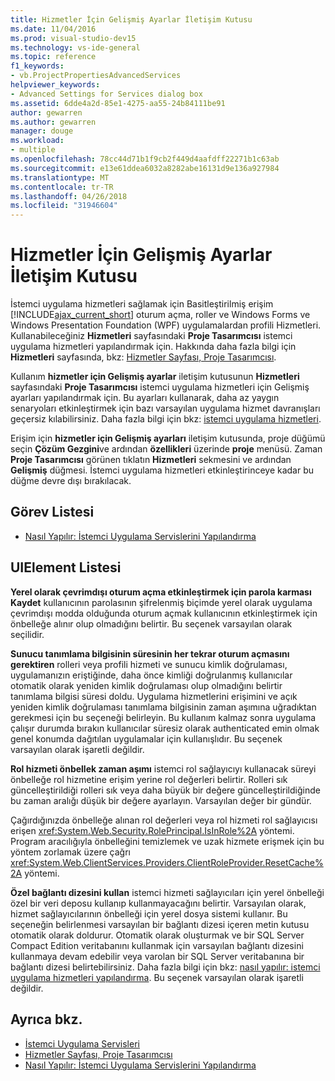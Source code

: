```yaml
---
title: Hizmetler İçin Gelişmiş Ayarlar İletişim Kutusu
ms.date: 11/04/2016
ms.prod: visual-studio-dev15
ms.technology: vs-ide-general
ms.topic: reference
f1_keywords:
- vb.ProjectPropertiesAdvancedServices
helpviewer_keywords:
- Advanced Settings for Services dialog box
ms.assetid: 6dde4a2d-85e1-4275-aa55-24b84111be91
author: gewarren
ms.author: gewarren
manager: douge
ms.workload:
- multiple
ms.openlocfilehash: 78cc44d71b1f9cb2f449d4aafdff22271b1c63ab
ms.sourcegitcommit: e13e61ddea6032a8282abe16131d9e136a927984
ms.translationtype: MT
ms.contentlocale: tr-TR
ms.lasthandoff: 04/26/2018
ms.locfileid: "31946604"
---
```

# <a name="advanced-settings-for-services-dialog-box"></a>Hizmetler İçin Gelişmiş Ayarlar İletişim Kutusu
İstemci uygulama hizmetleri sağlamak için Basitleştirilmiş erişim [!INCLUDE[ajax_current_short](../../ide/reference/includes/ajax_current_short_md.md)] oturum açma, roller ve Windows Forms ve Windows Presentation Foundation (WPF) uygulamalardan profili Hizmetleri. Kullanabileceğiniz **Hizmetleri** sayfasındaki **Proje Tasarımcısı** istemci uygulama hizmetleri yapılandırmak için. Hakkında daha fazla bilgi için **Hizmetleri** sayfasında, bkz: [Hizmetler Sayfası, Proje Tasarımcısı](../../ide/reference/services-page-project-designer.md).

 Kullanım **hizmetler için Gelişmiş ayarlar** iletişim kutusunun **Hizmetleri** sayfasındaki **Proje Tasarımcısı** istemci uygulama hizmetleri için Gelişmiş ayarları yapılandırmak için. Bu ayarları kullanarak, daha az yaygın senaryoları etkinleştirmek için bazı varsayılan uygulama hizmet davranışları geçersiz kılabilirsiniz. Daha fazla bilgi için bkz: [istemci uygulama hizmetleri](/dotnet/framework/common-client-technologies/client-application-services).

 Erişim için **hizmetler için Gelişmiş ayarları** iletişim kutusunda, proje düğümü seçin **Çözüm Gezgini**ve ardından **özellikleri** üzerinde **proje**  menüsü. Zaman **Proje Tasarımcısı** görünen tıklatın **Hizmetleri** sekmesini ve ardından **Gelişmiş** düğmesi. İstemci uygulama hizmetleri etkinleştirinceye kadar bu düğme devre dışı bırakılacak.

## <a name="task-list"></a>Görev Listesi

- [Nasıl Yapılır: İstemci Uygulama Servislerini Yapılandırma](/dotnet/framework/common-client-technologies/how-to-configure-client-application-services)

## <a name="uielement-list"></a>UIElement Listesi

 **Yerel olarak çevrimdışı oturum açma etkinleştirmek için parola karması Kaydet** kullanıcının parolasının şifrelenmiş biçimde yerel olarak uygulama çevrimdışı modda olduğunda oturum açmak kullanıcının etkinleştirmek için önbelleğe alınır olup olmadığını belirtir. Bu seçenek varsayılan olarak seçilidir.

 **Sunucu tanımlama bilgisinin süresinin her tekrar oturum açmasını gerektiren** rolleri veya profili hizmeti ve sunucu kimlik doğrulaması, uygulamanızın eriştiğinde, daha önce kimliği doğrulanmış kullanıcılar otomatik olarak yeniden kimlik doğrulaması olup olmadığını belirtir tanımlama bilgisi süresi doldu. Uygulama hizmetlerini erişimini ve açık yeniden kimlik doğrulaması tanımlama bilgisinin zaman aşımına uğradıktan gerekmesi için bu seçeneği belirleyin. Bu kullanım kalmaz sonra uygulama çalışır durumda bırakın kullanıcılar süresiz olarak authenticated emin olmak genel konumda dağıtılan uygulamalar için kullanışlıdır. Bu seçenek varsayılan olarak işaretli değildir.

 **Rol hizmeti önbellek zaman aşımı** istemci rol sağlayıcıyı kullanacak süreyi önbelleğe rol hizmetine erişim yerine rol değerleri belirtir. Rolleri sık güncelleştirildiği rolleri sık veya daha büyük bir değere güncelleştirildiğinde bu zaman aralığı düşük bir değere ayarlayın. Varsayılan değer bir gündür.

 Çağırdığınızda önbelleğe alınan rol değerleri veya rol hizmeti rol sağlayıcısı erişen <xref:System.Web.Security.RolePrincipal.IsInRole%2A> yöntemi. Program aracılığıyla önbelleğini temizlemek ve uzak hizmete erişmek için bu yöntem zorlamak üzere çağrı <xref:System.Web.ClientServices.Providers.ClientRoleProvider.ResetCache%2A> yöntemi.

 **Özel bağlantı dizesini kullan** istemci hizmeti sağlayıcıları için yerel önbelleği özel bir veri deposu kullanıp kullanmayacağını belirtir. Varsayılan olarak, hizmet sağlayıcılarının önbelleği için yerel dosya sistemi kullanır. Bu seçeneğin belirlenmesi varsayılan bir bağlantı dizesi içeren metin kutusu otomatik olarak doldurur. Otomatik olarak oluşturmak ve bir SQL Server Compact Edition veritabanını kullanmak için varsayılan bağlantı dizesini kullanmaya devam edebilir veya varolan bir SQL Server veritabanına bir bağlantı dizesi belirtebilirsiniz. Daha fazla bilgi için bkz: [nasıl yapılır: istemci uygulama hizmetleri yapılandırma](/dotnet/framework/common-client-technologies/how-to-configure-client-application-services). Bu seçenek varsayılan olarak işaretli değildir.

## <a name="see-also"></a>Ayrıca bkz.

- [İstemci Uygulama Servisleri](/dotnet/framework/common-client-technologies/client-application-services)
- [Hizmetler Sayfası, Proje Tasarımcısı](../../ide/reference/services-page-project-designer.md)
- [Nasıl Yapılır: İstemci Uygulama Servislerini Yapılandırma](/dotnet/framework/common-client-technologies/how-to-configure-client-application-services)